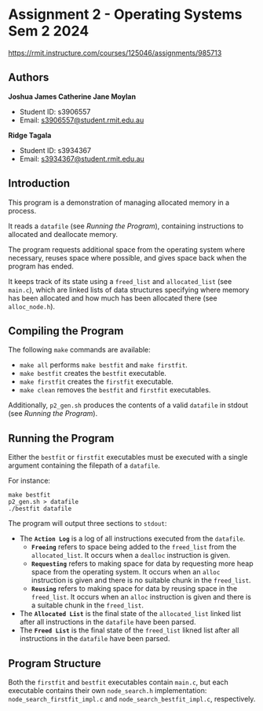 # Assignment 2 - Operating Systems Sem 2 2024

https://rmit.instructure.com/courses/125046/assignments/985713

Authors
-----------------------------
**Joshua James Catherine Jane Moylan**
- Student ID: s3906557 
- Email: s3906557@student.rmit.edu.au

**Ridge Tagala**
- Student ID: s3934367
- Email: s3934367@student.rmit.edu.au

Introduction
-----------------------------

This program is a demonstration of managing allocated memory in a process.

It reads a `datafile` (see *Running the Program*), containing instructions to allocated and deallocate memory.

The program requests additional space from the operating system where necessary, reuses space where possible, and gives space back when the program has ended.

It keeps track of its state using a `freed_list` and `allocated_list` (see `main.c`), which are linked lists of data structures specifying where memory has been allocated and how much has been allocated there (see `alloc_node.h`).

Compiling the Program
-----------------------------
The following `make` commands are available:
- `make all` performs `make bestfit` and `make firstfit`.
- `make bestfit` creates the `bestfit` executable.
- `make firstfit` creates the `firstfit` executable.
- `make clean` removes the `bestfit` and `firstfit` executables.

Additionally, `p2_gen.sh` produces the contents of a valid `datafile` in stdout (see *Running the Program*).

Running the Program
-----------------------------

Either the `bestfit` or `firstfit` executables must be executed with a single argument containing the filepath of a `datafile`.

For instance:
```
make bestfit
p2_gen.sh > datafile
./bestfit datafile
```

The program will output three sections to `stdout`:
- The **`Action Log`** is a log of all instructions executed from the `datafile`.
    - **`Freeing`** refers to space being added to the `freed_list` from the `allocated_list`. It occurs when a `dealloc` instruction is given.
    - **`Requesting`** refers to making space for data by requesting more heap space from the operating system. It occurs when an `alloc` instruction is given and there is no suitable chunk in the `freed_list`.
    - **`Reusing`** refers to making space for data by reusing space in the `freed_list`. It occurs when an `alloc` instruction is given and there is a suitable chunk in the `freed_list`.
- The **`Allocated List`** is the final state of the `allocated_list` linked list after all instructions in the `datafile` have been parsed.
- The **`Freed List`** is the final state of the `freed_list` likned list after all instructions in the `datafile` have been parsed.

Program Structure
-----------------------------

Both the `firstfit` and `bestfit` executables contain `main.c`, but each executable contains their own `node_search.h` implementation: `node_search_firstfit_impl.c` and `node_search_bestfit_impl.c`, respectively.